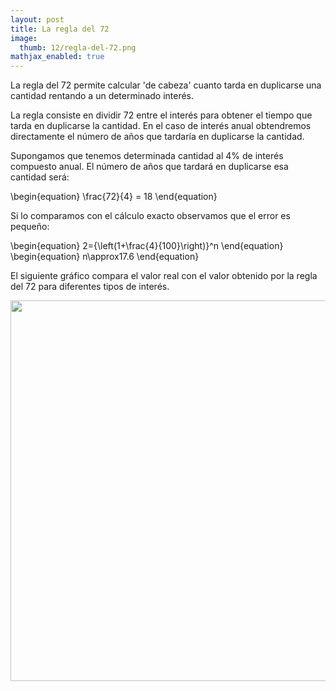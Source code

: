 ```yaml
---
layout: post
title: La regla del 72
image:
  thumb: 12/regla-del-72.png
mathjax_enabled: true
---
```


La regla del 72 permite calcular 'de cabeza' cuanto tarda en duplicarse una cantidad rentando a un determinado interés.

La regla consiste en dividir 72 entre el interés para obtener el tiempo que tarda en duplicarse la cantidad. En el caso de interés anual obtendremos directamente el número de años que tardaría en duplicarse la cantidad.

Supongamos que tenemos determinada cantidad al 4% de interés compuesto anual. El número de años que tardará en duplicarse esa cantidad será:

\begin{equation}
\frac{72}{4} = 18
\end{equation}

Si lo comparamos con el cálculo exacto observamos que el error es pequeño:

\begin{equation}
2={\left(1+\frac{4}{100}\right)}^n
\end{equation}
\begin{equation}
n\approx17.6
\end{equation}

El siguiente gráfico compara el valor real con el valor obtenido por la regla del 72 para diferentes tipos de interés.

<a href="{{ site.baseurl }}/images/12/regla-del-72.png"><img class="aligncenter size-full wp-image-390" title="regla del 72" src="{{ site.baseurl }}/images/12/regla-del-72.png" alt="" width="839" height="609" /></a>
